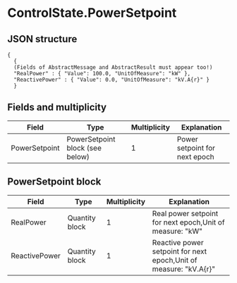 # ControlState.PowerSetpoint

## JSON structure

```nohighlight
{
  {
  (Fields of AbstractMessage and AbstractResult must appear too!)
  "RealPower" : { "Value": 100.0, "UnitOfMeasure": "kW" },
  "ReactivePower" : { "Value": 0.0, "UnitOfMeasure": "kV.A{r}" }
  }
```


## Fields and multiplicity

| Field | Type | Multiplicity | Explanation |
|-|-|-|-|
| PowerSetpoint | PowerSetpoint block (see below)| 1 | Power setpoint for next epoch |

## PowerSetpoint block

| Field | Type | Multiplicity | Explanation |
|-|-|-|-|
| RealPower | Quantity block| 1 | Real power setpoint for next epoch,Unit of measure: "kW"|
| ReactivePower | Quantity block| 1 | Reactive power setpoint for next epoch,Unit of measure: "kV.A{r}"|


